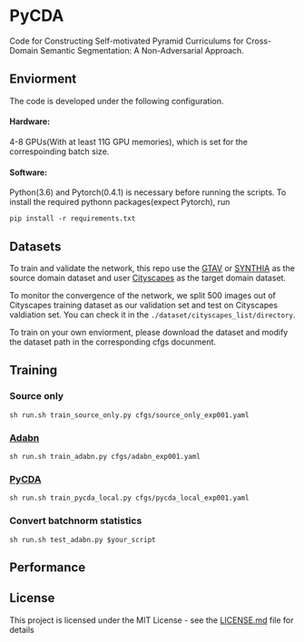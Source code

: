 # PyCDA
Code for Constructing Self-motivated Pyramid Curriculums for Cross-Domain Semantic Segmentation: A Non-Adversarial Approach. 

## Enviorment
The code is developed under the following configuration.
#### Hardware:
4-8 GPUs(With at least 11G GPU memories), which is set for the correspoinding batch size. 

#### Software:
Python(3.6) and Pytorch(0.4.1) is necessary before running the scripts. To install the required pythonn packages(expect Pytorch), run 

```
pip install -r requirements.txt
```

## Datasets

To train and validate the network, this repo use the [GTAV]() or [SYNTHIA]() as the source domain dataset and user [Cityscapes]() as the target domain dataset.

To monitor the convergence of the network, we split 500 images out of Cityscapes training dataset as our validation set and test on Cityscapes valdiation set.
You can check it in the ```./dataset/cityscapes_list/directory```.

To train on your own enviorment, please download the dataset and modify the dataset path in the corresponding cfgs docunment.



## Training

### Source only
```
sh run.sh train_source_only.py cfgs/source_only_exp001.yaml
```

### [Adabn]()
```
sh run.sh train_adabn.py cfgs/adabn_exp001.yaml
```

### [PyCDA]()
```
sh run.sh train_pycda_local.py cfgs/pycda_local_exp001.yaml
```

### Convert batchnorm statistics
```
sh run.sh test_adabn.py $your_script
```
## Performance


## License

This project is licensed under the MIT License - see the [LICENSE.md](LICENSE.md) file for details


